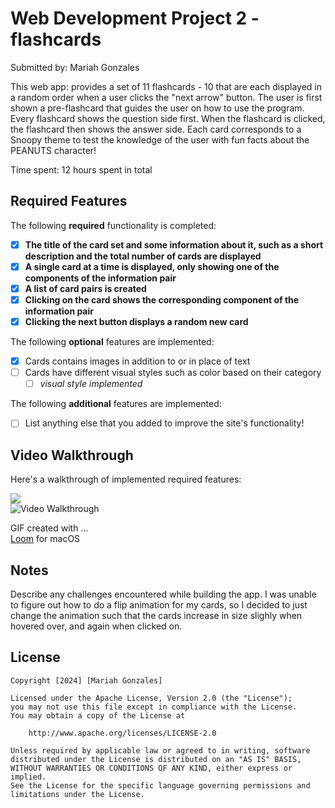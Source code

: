 # Web Development Project 2 - flashcards

Submitted by: Mariah Gonzales

This web app: provides a set of 11 flashcards - 10 that are each displayed in a random order when a user clicks the "next arrow" button. The user is first shown a pre-flashcard that guides the user on how to use the program. Every flashcard shows the question side first. When the flashcard is clicked, the flashcard then shows the answer side. Each card corresponds to a Snoopy theme to test the knowledge of the user with fun facts about the PEANUTS character!

Time spent: 12 hours spent in total

## Required Features

The following **required** functionality is completed:

- [x] **The title of the card set and some information about it, such as a short description and the total number of cards are displayed**
- [x] **A single card at a time is displayed, only showing one of the components of the information pair**
- [x] **A list of card pairs is created**
- [x] **Clicking on the card shows the corresponding component of the information pair**
- [x] **Clicking the next button displays a random new card**

The following **optional** features are implemented:

- [x] Cards contains images in addition to or in place of text
- [ ] Cards have different visual styles such as color based on their category
  - [ ] *visual style implemented*

The following **additional** features are implemented:

* [ ] List anything else that you added to improve the site's functionality!

## Video Walkthrough

Here's a walkthrough of implemented required features:

<div>
    <a href="https://www.loom.com/share/87b39c7f9e324fdd984c7440ce524dcf">
    </a>
    <a href="https://www.loom.com/share/87b39c7f9e324fdd984c7440ce524dcf">
      <img style="max-width:300px;" src="https://cdn.loom.com/sessions/thumbnails/87b39c7f9e324fdd984c7440ce524dcf-with-play.gif">
    </a>
  </div>

<img src='http://i.imgur.com/link/to/your/gif/file.gif' title='Video Walkthrough' width='' alt='Video Walkthrough' />

<!-- Replace this with whatever GIF tool you used! -->
GIF created with ...  
[Loom](https://loom.com) for macOS
<!-- Recommended tools:
[Kap](https://getkap.co/) for macOS
[ScreenToGif](https://www.screentogif.com/) for Windows
[peek](https://github.com/phw/peek) for Linux. -->

## Notes

Describe any challenges encountered while building the app.
I was unable to figure out how to do a flip animation for my cards, so I decided to just change the animation such that the cards increase in size slighly when hovered over, and again when clicked on.

## License

    Copyright [2024] [Mariah Gonzales]

    Licensed under the Apache License, Version 2.0 (the "License");
    you may not use this file except in compliance with the License.
    You may obtain a copy of the License at

        http://www.apache.org/licenses/LICENSE-2.0

    Unless required by applicable law or agreed to in writing, software
    distributed under the License is distributed on an "AS IS" BASIS,
    WITHOUT WARRANTIES OR CONDITIONS OF ANY KIND, either express or implied.
    See the License for the specific language governing permissions and
    limitations under the License.
